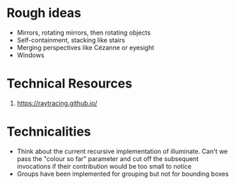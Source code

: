 # Rough ideas
- Mirrors, rotating mirrors, then rotating objects
- Self-containment, stacking like stairs
- Merging perspectives like Cézanne or eyesight
- Windows

# Technical Resources
1. https://raytracing.github.io/

# Technicalities
- Think about the current recursive implementation of illuminate. Can't we pass the "colour so far"
parameter and cut off the subsequent invocations if their contribution would be too small to notice
- Groups have been implemented for grouping but not for bounding boxes